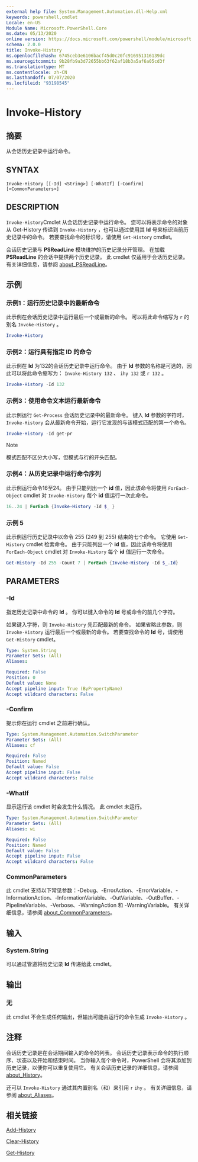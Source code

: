 ```yaml
---
external help file: System.Management.Automation.dll-Help.xml
keywords: powershell,cmdlet
Locale: en-US
Module Name: Microsoft.PowerShell.Core
ms.date: 05/13/2020
online version: https://docs.microsoft.com/powershell/module/microsoft.powershell.core/invoke-history?view=powershell-6&WT.mc_id=ps-gethelp
schema: 2.0.0
title: Invoke-History
ms.openlocfilehash: 6745ceb3e6106bacf45d0c20fc916951316139dc
ms.sourcegitcommit: 9b28fb9a3d72655bb63f62af18b3a5af6a05cd3f
ms.translationtype: MT
ms.contentlocale: zh-CN
ms.lasthandoff: 07/07/2020
ms.locfileid: "93198545"
---
```

# Invoke-History

## 摘要
从会话历史记录中运行命令。

## SYNTAX

```
Invoke-History [[-Id] <String>] [-WhatIf] [-Confirm] [<CommonParameters>]
```

## DESCRIPTION

`Invoke-History`Cmdlet 从会话历史记录中运行命令。 您可以将表示命令的对象从 Get-History 传递到 `Invoke-History` ，也可以通过使用其 **Id** 号来标识当前历史记录中的命令。 若要查找命令的标识号，请使用 `Get-History` cmdlet。

会话历史记录与 **PSReadLine** 模块维护的历史记录分开管理。
在加载 **PSReadLine** 的会话中提供两个历史记录。 此 cmdlet 仅适用于会话历史记录。 有关详细信息，请参阅 [about_PSReadLine](../PSReadLine/About/about_PSReadLine.md)。

## 示例

### 示例1：运行历史记录中的最新命令

此示例在会话历史记录中运行最后一个或最新的命令。 可以将此命令缩写为 `r` 的别名 `Invoke-History` 。

```powershell
Invoke-History
```

### 示例2：运行具有指定 ID 的命令

此示例在 **Id** 为132的会话历史记录中运行命令。 由于 **Id** 参数的名称是可选的，因此可以将此命令缩写为： `Invoke-History 132` 、 `ihy 132` 或 `r 132` 。

```powershell
Invoke-History -Id 132
```

### 示例3：使用命令文本运行最新命令

此示例运行 `Get-Process` 会话历史记录中的最新命令。 键入 **Id** 参数的字符时， `Invoke-History` 会从最新命令开始，运行它发现的与该模式匹配的第一个命令。

```powershell
Invoke-History -Id get-pr
```

> [!NOTE]
> 模式匹配不区分大小写，但模式与行的开头匹配。

### 示例4：从历史记录中运行命令序列

此示例运行命令16至24。 由于只能列出一个 **id** 值，因此该命令将使用 `ForEach-Object` cmdlet 对 `Invoke-History` 每个 **id** 值运行一次此命令。

```powershell
16..24 | ForEach {Invoke-History -Id $_ }
```

### 示例 5

此示例运行历史记录中以命令 255 (249 到 255) 结束的七个命令。 它使用 `Get-History` cmdlet 检索命令。 由于只能列出一个 **id** 值，因此该命令将使用 `ForEach-Object` cmdlet 对 `Invoke-History` 每个 **id** 值运行一次命令。

```powershell
Get-History -Id 255 -Count 7 | ForEach {Invoke-History -Id $_.Id}
```

## PARAMETERS

### -Id

指定历史记录中命令的 **Id** 。 你可以键入命令的 **Id** 号或命令的前几个字符。

如果键入字符，则 `Invoke-History` 先匹配最新的命令。 如果省略此参数，则 `Invoke-History` 运行最后一个或最新的命令。 若要查找命令的 **Id** 号，请使用 `Get-History` cmdlet。

```yaml
Type: System.String
Parameter Sets: (All)
Aliases:

Required: False
Position: 0
Default value: None
Accept pipeline input: True (ByPropertyName)
Accept wildcard characters: False
```

### -Confirm

提示你在运行 cmdlet 之前进行确认。

```yaml
Type: System.Management.Automation.SwitchParameter
Parameter Sets: (All)
Aliases: cf

Required: False
Position: Named
Default value: False
Accept pipeline input: False
Accept wildcard characters: False
```

### -WhatIf

显示运行该 cmdlet 时会发生什么情况。 此 cmdlet 未运行。

```yaml
Type: System.Management.Automation.SwitchParameter
Parameter Sets: (All)
Aliases: wi

Required: False
Position: Named
Default value: False
Accept pipeline input: False
Accept wildcard characters: False
```

### CommonParameters

此 cmdlet 支持以下常见参数：-Debug、-ErrorAction、-ErrorVariable、-InformationAction、-InformationVariable、-OutVariable、-OutBuffer、-PipelineVariable、-Verbose、-WarningAction 和 -WarningVariable。 有关详细信息，请参阅 [about_CommonParameters](https://go.microsoft.com/fwlink/?LinkID=113216)。

## 输入

### System.String

可以通过管道将历史记录 **Id** 传递给此 cmdlet。

## 输出

### 无

此 cmdlet 不会生成任何输出，但输出可能由运行的命令生成 `Invoke-History` 。

## 注释

会话历史记录是在会话期间输入的命令的列表。 会话历史记录表示命令的执行顺序、状态以及开始和结束时间。 当你输入每个命令时，PowerShell 会将其添加到历史记录，以便你可以重复使用它。 有关会话历史记录的详细信息，请参阅 [about_History](About/about_History.md)。

还可以 `Invoke-History` 通过其内置别名（和）来引用 `r` `ihy` 。 有关详细信息，请参阅 [about_Aliases](About/about_Aliases.md)。

## 相关链接

[Add-History](Add-History.md)

[Clear-History](Clear-History.md)

[Get-History](Get-History.md)
